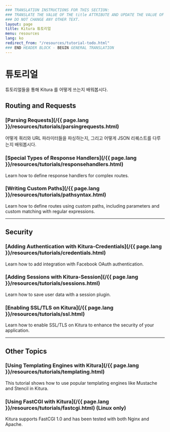 ```yaml
---
### TRANSLATION INSTRUCTIONS FOR THIS SECTION:
### TRANSLATE THE VALUE OF THE title ATTRIBUTE AND UPDATE THE VALUE OF THE lang ATTRIBUTE.
### DO NOT CHANGE ANY OTHER TEXT.
layout: page
title: Kitura 튜토리얼
menu: resources
lang: ko
redirect_from: "/resources/tutorial-todo.html"
### END HEADER BLOCK - BEGIN GENERAL TRANSLATION
---
```


<div class="titleBlock">
  <h1>튜토리얼</h1>
  <p>튜토리얼들을 통해 Kitura 를 어떻게 쓰는지 배워봅시다.</p>
</div>

## Routing and Requests

### [Parsing Requests](/{{ page.lang }}/resources/tutorials/parsingrequests.html)

어떻게 쿼리와 URL 파라미터들을 파싱하는지, 그리고 어떻게 JSON 리퀘스트를 다루는지 배워봅시다.

### [Special Types of Response Handlers](/{{ page.lang }}/resources/tutorials/responsehandlers.html)

Learn how to define response handlers for complex routes.

### [Writing Custom Paths](/{{ page.lang }}/resources/tutorials/pathsyntax.html)

Learn how to define routes using custom paths, including parameters and custom matching with regular expressions.

---

## Security

### [Adding Authentication with Kitura-Credentials](/{{ page.lang }}/resources/tutorials/credentials.html)

Learn how to add integration with Facebook OAuth authentication.

### [Adding Sessions with Kitura-Session](/{{ page.lang }}/resources/tutorials/sessions.html)

Learn how to save user data with a session plugin.

### [Enabling SSL/TLS on Kitura](/{{ page.lang }}/resources/tutorials/ssl.html)

Learn how to enable SSL/TLS on Kitura to enhance the security of your application.

---

## Other Topics

### [Using Templating Engines with Kitura](/{{ page.lang }}/resources/tutorials/templating.html)

This tutorial shows how to use popular templating engines like Mustache and Stencil in Kitura.

### [Using FastCGI with Kitura](/{{ page.lang }}/resources/tutorials/fastcgi.html) (Linux only)

Kitura supports FastCGI 1.0 and has been tested with both Nginx and Apache.
